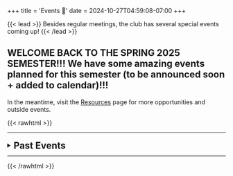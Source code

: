 +++
title = 'Events 🎂'
date = 2024-10-27T04:59:08-07:00
+++

{{< lead >}}
Besides regular meetings, the club has several special events coming up!
{{< /lead >}}


## WELCOME BACK TO THE SPRING 2025 SEMESTER!!! We have some amazing events planned for this semester (to be announced soon + added to calendar)!!!

In the meantime, visit the [Resources](https://ecc-computing-club.github.io/website/resources/) page for more opportunities and outside events.


{{< rawhtml >}}
<hr />
<details>
<summary><h2 style="display: inline; position: relative; top: 3px;">Past Events</h2></summary>
{{< /rawhtml >}}

## ScaleUpv4

**Date & Time**: Friday, November 22, 2024 from 9:30AM-2:30PM

**Location**: El Camino College's East Dining Hall (16007 Crenshaw Blvd, Torrance CA)

Open to both high school and college students, ScaleUpv4 is a cybersecurity conference filled with workshops, keynotes by guest speakers, and more! Lunch is provided and no previous experience is necessary.

**[More details here](https://drive.google.com/file/d/1XV7_INOhMsHjafCVfx-FnktgCf8OJIwU/view?usp=sharing)**

This event is on the [club calendar](https://calendar.google.com/calendar/u/0?cid=MTZmMjk0YjY3NTc3NTA2NjQ3MDJkZjk0NjhhY2U1MmYyNTNlYTdjNTQxNjY0NjZiZjhhNWY0MTNjYjdiMTIzN0Bncm91cC5jYWxlbmRhci5nb29nbGUuY29t).

---

## AWS Deep Racer competition (November 15th)

**Date & Time**: Friday, November 15th, 2024 from 12-4PM

Computing Club and Robotics Club are hosting an [AWS Deep Racer](https://drive.google.com/file/d/1022vqKsm_nSUg_zFqxAqpNxTClHTUL9u/view?usp=sharing) event. This is a beginner friendly competition that introduces machine learning and reinforcement learning concepts, which are prominent in many generative AI applications today. You'll have the opportunity to see your ML model training come to life by racing an RC car on a miniature race track.

**NOTE**: You must attend the training day on __**Tuesday, November 12 from 12-2 pm at MBA 115**__ to learn how to train a model to prepare for the competition!

_Food and drinks will be provided at both the training day on Tuesday and the competition on Friday!! If you volunteer, you get more food and drinks!!_

**Remember you must have two models trained and ready for the competition on Friday!!**

**[FIRST STEP: Recorded training video](https://drive.google.com/file/d/1UY2AV3j7wtVWxR9oTRMd0EPQORd6QBbr/view?usp=drive_link)**

**[SECOND STEP: Recorded evaluation video](https://drive.google.com/file/d/1-4ahBE6UuZY1oZoL4rYu2FGnZSDtaYUl/view?usp=drive_link)**

This event is on the [club calendar](https://calendar.google.com/calendar/u/0?cid=MTZmMjk0YjY3NTc3NTA2NjQ3MDJkZjk0NjhhY2U1MmYyNTNlYTdjNTQxNjY0NjZiZjhhNWY0MTNjYjdiMTIzN0Bncm91cC5jYWxlbmRhci5nb29nbGUuY29t).

---

## Hack SC (USC Hackathon)

Club members will be attending [Hack SC](https://www.socaltechweek.com) to create projects with other participants. Hackathons are great for portfolio building and look great on resumes. Previous experience not required and completely beginner friendly!

**Date & Time**: November 8th-10th

This event is on the [club calendar](https://calendar.google.com/calendar/u/0?cid=MTZmMjk0YjY3NTc3NTA2NjQ3MDJkZjk0NjhhY2U1MmYyNTNlYTdjNTQxNjY0NjZiZjhhNWY0MTNjYjdiMTIzN0Bncm91cC5jYWxlbmRhci5nb29nbGUuY29t).

---

## GDSC Collaboration

**Date & Time**: Thursday, October 31st, 1:15-2:15pm, MBA 209

The Computing Club is collaborating with the GDSC ([Google Developers Student Club](https://developers.google.com/community/gdsc)) for a joint halloween 🎃 meeting!

The **agenda** will include:

- Useful guidelines for scouting potential employers
- Introduction to the STAR & UMPIRE methods for interview success
- In-person Behavioral & technical interview practice

Food and drinks will be provided!

This event is on the [club calendar](https://calendar.google.com/calendar/u/0?cid=MTZmMjk0YjY3NTc3NTA2NjQ3MDJkZjk0NjhhY2U1MmYyNTNlYTdjNTQxNjY0NjZiZjhhNWY0MTNjYjdiMTIzN0Bncm91cC5jYWxlbmRhci5nb29nbGUuY29t).

---

## Cerebral Hacks

**Date & Time**: October 12-13th @ Santa Monica

Club members will be attending [Cerebral Beach Hacks](https://hack.cerebralbeach.com) to hack on code related to AI. Hackathon and AI experience not required.

{{< rawhtml >}}
</details>
<hr />
{{< /rawhtml >}}
